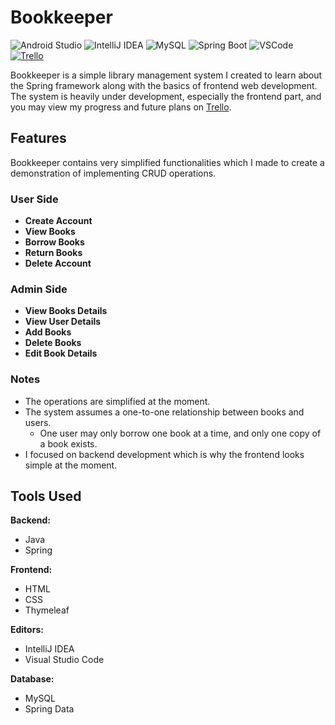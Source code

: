 # Bookkeeper

<div align="left">
  
  ![Android Studio](https://img.shields.io/badge/Android_Studio-3DDC84?style=for-the-badge&logo=android-studio&logoColor=white) 
  ![IntelliJ IDEA](https://img.shields.io/badge/IntelliJ_IDEA-000000.svg?style=for-the-badge&logo=intellij-idea&logoColor=white)
  ![MySQL](https://img.shields.io/badge/MySQL-005C84?style=for-the-badge&logo=mysql&logoColor=white)
  ![Spring Boot](https://img.shields.io/badge/Spring_Boot-F2F4F9?style=for-the-badge&logo=spring-boot)
  ![VSCode](https://img.shields.io/badge/VSCode-0078D4?style=for-the-badge&logo=visual%20studio%20code&logoColor=white)
  [![Trello](https://img.shields.io/badge/Trello-0052CC?style=for-the-badge&logo=trello&logoColor=white)](https://trello.com/b/GoLZJhWn/bookkeeper)

</div>

Bookkeeper is a simple library management system I created to learn about the Spring framework along with the basics of frontend web development. 
The system is heavily under development, especially the frontend part, and you may view my progress and future plans on [Trello](https://trello.com/b/GoLZJhWn/bookkeeper).

## Features

Bookkeeper contains very simplified functionalities which I made to create a demonstration of implementing CRUD operations.

### User Side

- **Create Account**
- **View Books**
- **Borrow Books**
- **Return Books**
- **Delete Account**

### Admin Side

- **View Books Details**
- **View User Details**
- **Add Books**
- **Delete Books**
- **Edit Book Details**

### Notes

- The operations are simplified at the moment.
- The system assumes a one-to-one relationship between books and users.
  - One user may only borrow one book at a time, and only one copy of a book exists.
- I focused on backend development which is why the frontend looks simple at the moment.

## Tools Used

**Backend:**
- Java
- Spring

**Frontend:**
- HTML
- CSS
- Thymeleaf

**Editors:**
- IntelliJ IDEA
- Visual Studio Code

**Database:**
- MySQL
- Spring Data
